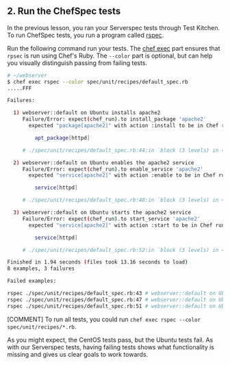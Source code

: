 ## 2. Run the ChefSpec tests

In the previous lesson, you ran your Serverspec tests through Test Kitchen. To run ChefSpec tests, you run a program called [rspec](https://relishapp.com/rspec/rspec-core/docs/command-line).

Run the following command run your tests. The [chef exec](https://docs.chef.io/ctl_chef.html#chef-exec) part ensures that `rpsec` is run using Chef's Ruby. The `--color` part is optional, but can help you visually distinguish passing from failing tests.

```bash
# ~/webserver
$ chef exec rspec --color spec/unit/recipes/default_spec.rb
.....FFF

Failures:

  1) webserver::default on Ubuntu installs apache2
     Failure/Error: expect(chef_run).to install_package 'apache2'
       expected "package[apache2]" with action :install to be in Chef run. Other package resources:

         apt_package[httpd]

     # ./spec/unit/recipes/default_spec.rb:44:in `block (3 levels) in <top (required)>'

  2) webserver::default on Ubuntu enables the apache2 service
     Failure/Error: expect(chef_run).to enable_service 'apache2'
       expected "service[apache2]" with action :enable to be in Chef run. Other service resources:

         service[httpd]

     # ./spec/unit/recipes/default_spec.rb:48:in `block (3 levels) in <top (required)>'

  3) webserver::default on Ubuntu starts the apache2 service
     Failure/Error: expect(chef_run).to start_service 'apache2'
       expected "service[apache2]" with action :start to be in Chef run. Other service resources:

         service[httpd]

     # ./spec/unit/recipes/default_spec.rb:52:in `block (3 levels) in <top (required)>'

Finished in 1.94 seconds (files took 13.16 seconds to load)
8 examples, 3 failures

Failed examples:

rspec ./spec/unit/recipes/default_spec.rb:43 # webserver::default on Ubuntu installs apache2
rspec ./spec/unit/recipes/default_spec.rb:47 # webserver::default on Ubuntu enables the apache2 service
rspec ./spec/unit/recipes/default_spec.rb:51 # webserver::default on Ubuntu starts the apache2 service
```

[COMMENT] To run all tests, you could run `chef exec rspec --color spec/unit/recipes/*.rb`.

As you might expect, the CentOS tests pass, but the Ubuntu tests fail. As with our Serverspec tests, having failing tests shows what functionality is missing and gives us clear goals to work towards.
